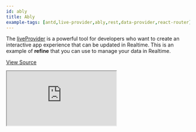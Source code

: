 ```yaml
---
id: ably
title: Ably
example-tags: [antd,live-provider,ably,rest,data-provider,react-router]
---
```


The [liveProvider](/docs/advanced-tutorials/real-time/) is a powerful tool for developers who want to create an interactive app experience that can be updated in Realtime. This is an example of **refine** that you can use to manage your data in Realtime.

[View Source](https://github.com/pankod/refine/tree/master/examples/ably)

<iframe loading="lazy" src="https://stackblitz.com//github/pankod/refine/tree/master/examples/ably/?embed=1&view=preview&theme=dark&preset=node"
    style={{width: "100%", height:"80vh", border: "0px", borderRadius: "8px", overflow:"hidden"}}
    title="refine-ably-example"
></iframe>

